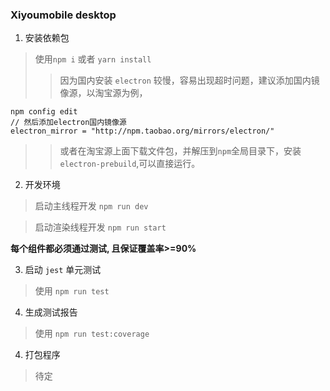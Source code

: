 ### Xiyoumobile desktop

1. 安装依赖包

> 使用`npm i` 或者 `yarn install`
>> 因为国内安装 `electron` 较慢，容易出现超时问题，建议添加国内镜像源，以淘宝源为例，

```
npm config edit
// 然后添加electron国内镜像源
electron_mirror = "http://npm.taobao.org/mirrors/electron/"
```
>> 或者在淘宝源上面下载文件包，并解压到`npm`全局目录下，安装`electron-prebuild`,可以直接运行。
2. 开发环境

> 启动主线程开发 `npm run dev`

> 启动渲染线程开发 `npm run start`

**每个组件都必须通过测试, 且保证覆盖率>=90%**

3. 启动 `jest` 单元测试

> 使用 `npm run test`

4. 生成测试报告

> 使用 `npm run test:coverage`

4. 打包程序

> 待定

